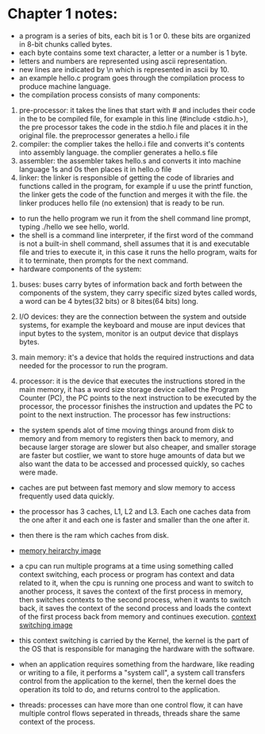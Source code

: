 # Chapter 1 notes:

-   a program is a series of bits, each bit is 1 or 0. these bits are organized in 8-bit chunks called bytes.
-   each byte contains some text character, a letter or a number is 1 byte.
-   letters and numbers are represented using ascii representation.
-   new lines are indicated by \n which is represented in ascii by 10.
-   an example hello.c program goes through the compilation process to produce machine language.
-   the compilation process consists of many components:

1. pre-processor: it takes the lines that start with # and includes their code in the to be compiled file, for example in this line (#include <stdio.h>), the pre processor takes the code in the stdio.h file and places it in the original file.
   the preprocessor generates a hello.i file
2. compiler: the complier takes the hello.i file and converts it's contents into assembly language.
   the complier generates a hello.s file
3. assembler: the assembler takes hello.s and converts it into machine language 1s and 0s then places it in hello.o file
4. linker: the linker is responsible of getting the code of libraries and functions called in the program, for example if u use the printf function, the linker gets the code of the function and merges it with the file.
   the linker produces hello file (no extension) that is ready to be run.

-   to run the hello program we run it from the shell command line prompt, typing ./hello we see hello, world.
-   the shell is a command line interpreter, if the first word of the command is not a built-in shell command, shell assumes that it is and executable file and tries to execute it, in this case it runs the hello program, waits for it to terminate, then prompts for the next command.
-   hardware components of the system:

1. buses: buses carry bytes of information back and forth between the components of the system, they carry specific sized bytes called words, a word can be 4 bytes(32 bits) or 8 bites(64 bits) long.

2. I/O devices: they are the connection between the system and outside systems, for example the keyboard and mouse are input devices that input bytes to the system, monitor is an output device that displays bytes.

3. main memory: it's a device that holds the required instructions and data needed for the processor to run the program.

4. processor: it is the device that executes the instructions stored in the main memory, it has a word size storage device called the Program Counter (PC), the PC points to the next instruction to be executed by the processor, the processor finishes the instruction and updates the PC to point to the next instruction. The processor has few instructions:

-   the system spends alot of time moving things around from disk to memory and from memory to registers then back to memory, and because larger storage are slower but also cheaper, and smaller storage are faster but costlier, we want to store huge amounts of data but we also want the data to be accessed and processed quickly, so caches were made.
-   caches are put between fast memory and slow memory to access frequently used data quickly.
-   the processor has 3 caches, L1, L2 and L3. Each one caches data from the one after it and each one is faster and smaller than the one after it.
-   then there is the ram which caches from disk.
-   [memory heirarchy image](./images/memory-heirarchy.png)

-   a cpu can run multiple programs at a time using something called context switching, each process or program has context and data related to it, when the cpu is running one process and want to switch to another process, it saves the context of the first process in memory, then switches contexts to the second process, when it wants to switch back, it saves the context of the second process and loads the context of the first process back from memory and continues execution. [context switching image](./images/context-switching.png)

-   this context switching is carried by the Kernel, the kernel is the part of the OS that is responsible for managing the hardware with the software.
-   when an application requires something from the hardware, like reading or writing to a file, it performs a "system call", a system call transfers control from the application to the kernel, then the kernel does the operation its told to do, and returns control to the application.
-   threads: processes can have more than one control flow, it can have multiple control flows seperated in threads, threads share the same context of the process.
